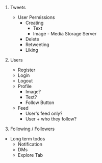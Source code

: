 1. Tweets
    - User Permissions
        - Creating
            - Text
            - Image - Media Storage Server
        - Delete
        - Retweeting
        - Liking

2. Users
    - Register
    - Login
    - Logout
    - Profile
        - Image?
        - Text?
        - Follow Button
    - Feed
        - User's feed only?
        - User + who they follow?

3. Following / Followers


- Long term todos
    - Notification
    - DMs
    - Explore Tab
